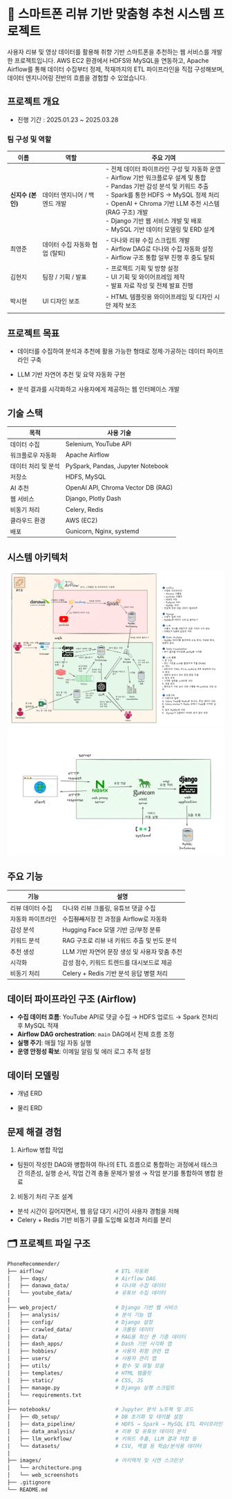 # 📱 스마트폰 리뷰 기반 맞춤형 추천 시스템 프로젝트

사용자 리뷰 및 영상 데이터를 활용해 취향 기반 스마트폰을 추천하는 웹 서비스를 개발한 프로젝트입니다.
AWS EC2 환경에서 HDFS와 MySQL을 연동하고, Apache Airflow를 통해 데이터 수집부터 정제, 적재까지의 ETL 파이프라인을 직접 구성해보며, 데이터 엔지니어링 전반의 흐름을 경험할 수 있었습니다.

## 프로젝트 개요
- 진행 기간 : 2025.01.23 ~ 2025.03.28

### 팀 구성 및 역할
| 이름           | 역할                 | 주요 기여                                                                                                                                                                                                                              |
| ------------ | ------------------ | ---------------------------------------------------------------------------------------------------------------------------------------------------------------------------------------------------------------------------------- |
| **신지수 (본인)** | 데이터 엔지니어 / 백엔드 개발  | - 전체 데이터 파이프라인 구성 및 자동화 운영<br>- Airflow 기반 워크플로우 설계 및 통합<br>- Pandas 기반 감성 분석 및 키워드 추출<br>- Spark를 통한 HDFS → MySQL 정제 처리<br>- OpenAI + Chroma 기반 LLM 추천 시스템(RAG 구조) 개발<br>- Django 기반 웹 서비스 개발 및 배포<br>- MySQL 기반 데이터 모델링 및 ERD 설계 |
| 최영준          | 데이터 수집 자동화 협업 (탈퇴) | - 다나와 리뷰 수집 스크립트 개발<br>- Airflow DAG로 다나와 수집 자동화 설정<br>- Airflow 구조 통합 일부 진행 후 중도 탈퇴                                                                                                                                               |
| 김현지          | 팀장 / 기획 / 발표       | - 프로젝트 기획 및 방향 설정<br>- UI 기획 및 와이어프레임 제작<br>- 발표 자료 작성 및 전체 발표 진행                                                                                                                                                                  |
| 박시현          | UI 디자인 보조          | - HTML 템플릿용 와이어프레임 및 디자인 시안 제작 보조                                                                                                                                                                                                  |
                        |

## 프로젝트 목표
- 데이터를 수집하여 분석과 추천에 활용 가능한 형태로 정제·가공하는 데이터 파이프라인 구축

- LLM 기반 자연어 추천 및 요약 자동화 구현

- 분석 결과를 시각화하고 사용자에게 제공하는 웹 인터페이스 개발

## 기술 스택

| 목적          | 사용 기술                                    |
| ----------- | ------------------------------------- |
| 데이터 수집      | Selenium, YouTube API                 |
| 워크플로우 자동화   | Apache Airflow                        |
| 데이터 처리 및 분석 | PySpark, Pandas, Jupyter Notebook         |
| 저장소         | HDFS, MySQL                           |
| AI 추천       | OpenAI API, Chroma Vector DB (RAG) |
| 웹 서비스       | Django, Plotly Dash                   |
| 비동기 처리      | Celery, Redis                         |
| 클라우드 환경        | AWS (EC2)                |
| 배포          | Gunicorn, Nginx, systemd            |

## 시스템 아키텍처
![image](./images/architecture.png)
![image](./images/web_architecture.png)

## 주요 기능
| 기능        | 설명                            |
| --------- | ----------------------------- |
| 리뷰 데이터 수집 | 다나와 리뷰 크롤링, 유튜브 댓글 수집         |
| 자동화 파이프라인 | 수집~~정제~~저장 전 과정을 Airflow로 자동화 |
| 감성 분석     | Hugging Face 모델 기반 긍/부정 분류    |
| 키워드 분석    | RAG 구조로 리뷰 내 키워드 추출 및 빈도 분석   |
| 추천 생성     | LLM 기반 자연어 문장 생성 및 사용자 맞춤 추천  |
| 시각화       | 감성 점수, 키워드 트렌드를 대시보드로 제공      |
| 비동기 처리    | Celery + Redis 기반 분석 응답 병렬 처리 |


## 데이터 파이프라인 구조 (Airflow)
- **수집 데이터 흐름**: YouTube API로 댓글 수집 → HDFS 업로드 → Spark 전처리 후 MySQL 적재
- **Airflow DAG orchestration**: `main` DAG에서 전체 흐름 조정
- **실행 주기**: 매월 1일 자동 실행
- **운영 안정성 확보**: 이메일 알림 및 에러 로그 추적 설정



## 데이터 모델링
- 개념 ERD

- 물리 ERD

## 문제 해결 경험
1. Airflow 병합 작업
- 팀원이 작성한 DAG와 병합하여 하나의 ETL 흐름으로 통합하는 과정에서 태스크 간 의존성, 실행 순서, 작업 간격 충돌 문제가 발생 → 작업 분기를 통합하여 병합 완료
2. 비동기 처리 구조 설계
- 분석 시간이 길어지면서, 웹 응답 대기 시간이 사용자 경험을 저해
- Celery + Redis 기반 비동기 큐를 도입해 요청과 처리를 분리


## 🗂 프로젝트 파일 구조

```bash
PhoneRecommender/
├── airflow/                       # ETL 자동화
│   ├── dags/                      # Airflow DAG
│   ├── danawa_data/               # 다나와 수집 데이터
│   └── youtube_data/              # 유튜브 수집 데이터
│
├── web_project/                   # Django 기반 웹 서비스
│   ├── analysis/                  # 분석 기능 앱
│   ├── config/                    # Django 설정
│   ├── crawled_data/              # 크롤링 데이터
│   ├── data/                      # RAG용 최신 폰 기종 데이터
│   ├── dash_apps/                 # Dash 기반 시각화 앱
│   ├── hobbies/                   # 사용자 취향 관련 앱
│   ├── users/                     # 사용자 관리 앱
│   ├── utils/                     # 함수 및 유틸 모음
│   ├── templates/                 # HTML 템플릿
│   ├── static/                    # CSS, JS
│   ├── manage.py                  # Django 실행 스크립트
│   └── requirements.txt          
│
├── notebooks/                     # Jupyter 분석 노트북 및 코드
│   ├── db_setup/                  # DB 초기화 및 테이블 설정
│   ├── data_pipeline/             # HDFS → Spark → MySQL ETL 파이프라인
│   ├── data_analysis/             # 리뷰 및 유튜브 데이터 분석
│   ├── llm_workflow/              # 키워드 추출, LLM 결과 저장 등
│   └── datasets/                  # CSV, 엑셀 등 학습/분석용 데이터
│
├── images/                        # 아키텍처 및 시연 스크린샷
│   └── architecture.png
│   └── web_screenshots
├── .gitignore                    
└── README.md                     

```
